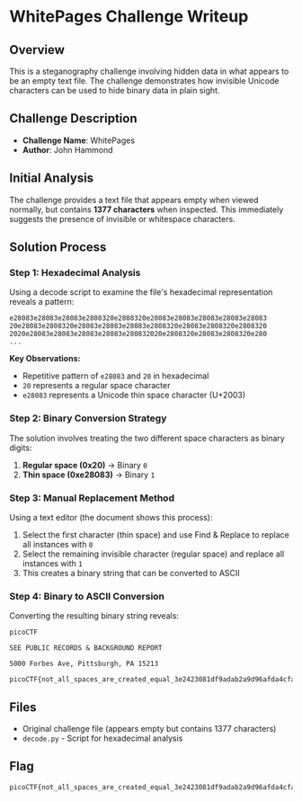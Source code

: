 # WhitePages Challenge Writeup

## Overview
This is a steganography challenge involving hidden data in what appears to be an empty text file. The challenge demonstrates how invisible Unicode characters can be used to hide binary data in plain sight.

## Challenge Description
- **Challenge Name**: WhitePages
- **Author**: John Hammond

## Initial Analysis
The challenge provides a text file that appears empty when viewed normally, but contains **1377 characters** when inspected. This immediately suggests the presence of invisible or whitespace characters.

## Solution Process

### Step 1: Hexadecimal Analysis
Using a decode script to examine the file's hexadecimal representation reveals a pattern:

```
e28083e28083e28083e2808320e2808320e28083e28083e28083e28083e28083
20e28083e2808320e28083e28083e28083e2808320e28083e2808320e2808320
2020e28083e28083e28083e28083e280832020e2808320e28083e2808320e280
...
```

**Key Observations:**
- Repetitive pattern of `e28083` and `20` in hexadecimal
- `20` represents a regular space character
- `e28083` represents a Unicode thin space character (U+2003)

### Step 2: Binary Conversion Strategy
The solution involves treating the two different space characters as binary digits:

1. **Regular space (0x20)** → Binary `0`
2. **Thin space (0xe28083)** → Binary `1`

### Step 3: Manual Replacement Method
Using a text editor (the document shows this process):

1. Select the first character (thin space) and use Find & Replace to replace all instances with `0`
2. Select the remaining invisible character (regular space) and replace all instances with `1`
3. This creates a binary string that can be converted to ASCII

### Step 4: Binary to ASCII Conversion
Converting the resulting binary string reveals:

```
picoCTF

SEE PUBLIC RECORDS & BACKGROUND REPORT

5000 Forbes Ave, Pittsburgh, PA 15213

picoCTF{not_all_spaces_are_created_equal_3e2423081df9adab2a9d96afda4cfad6}
```

## Files
- Original challenge file (appears empty but contains 1377 characters)
- `decode.py` - Script for hexadecimal analysis

## Flag
```
picoCTF{not_all_spaces_are_created_equal_3e2423081df9adab2a9d96afda4cfad6}
```